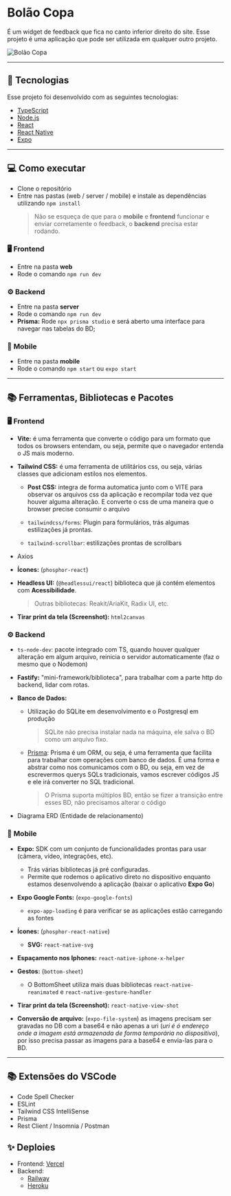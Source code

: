 # Bolão Copa

É um widget de feedback que fica no canto inferior direito do site. Esse projeto é uma aplicação que pode ser utilizada em qualquer outro projeto.

![Bolão Copa](./images/web-lp.png)

---

## 🚀 Tecnologias

Esse projeto foi desenvolvido com as seguintes tecnologias:

- [TypeScript](https://www.typescriptlang.org/)
- [Node.js](https://nodejs.org/en/)
- [React](https://reactjs.org)
- [React Native](https://facebook.github.io/react-native/)
- [Expo](https://expo.io/)

---

## 💻 Como executar

- Clone o repositório
- Entre nas pastas (web / server / mobile) e instale as dependências utilizando `npm install`
  > Não se esqueça de que para o **mobile** e **frontend** funcionar e enviar corretamente o feedback, o **backend** precisa estar rodando.

### 🖥 **Frontend**

- Entre na pasta **web**
- Rode o comando `npm run dev`

### ⚙ **Backend**

- Entre na pasta **server**
- Rode o comando `npm run dev`
- **Prisma:** Rode `npx prisma studio` e será aberto uma interface para navegar nas tabelas do BD;

### 📱 **Mobile**

- Entre na pasta **mobile**
- Rode o comando `npm start` ou `expo start`

---

## 📚 Ferramentas, Bibliotecas e Pacotes

### 🖥 **Frontend**

- **Vite:** é uma ferramenta que converte o código para um formato que todos os browsers entendam, ou seja, permite que o navegador entenda o JS mais moderno.

- **Tailwind CSS:** é uma ferramenta de utilitários css, ou seja, várias classes que adicionam estilos nos elementos.

  - **Post CSS:** integra de forma automatica junto com o VITE para observar os arquivos css da aplicação e recompilar toda vez que houver alguma alteração. E converte o css de uma maneira que o browser precise consumir o arquivo

  - `tailwindcss/forms`: Plugin para formulários, trás algumas estilizações já prontas.
  - `tailwind-scrollbar`: estilizações prontas de scrollbars

- Axios

- **Ícones:** (`phosphor-react`)

- **Headless UI:** (`@headlessui/react`) biblioteca que já contém elementos com **Acessibilidade**.

  > Outras bibliotecas: Reakit/AriaKit, Radix UI, etc.

- **Tirar print da tela (Screenshot):** `html2canvas`

### ⚙ **Backend**

- `ts-node-dev`: pacote integrado com TS, quando houver qualquer alteração em algum arquivo, reinicia o servidor automaticamente (faz o mesmo que o Nodemon)

- **Fastify:** "mini-framework/biblioteca", para trabalhar com a parte http do backend, lidar com rotas.

- **Banco de Dados:**

  - Utilização do SQLite em desenvolvimento e o Postgresql em produção

    > SQLite não precisa instalar nada na máquina, ele salva o BD como um arquivo fixo.

  - [Prisma](https://www.prisma.io/): Prisma é um ORM, ou seja, é uma ferramenta que facilita para trabalhar com operações com banco de dados. É uma forma e abstrar como nos comunicamos com o BD, ou seja, em vez de escrevermos querys SQLs tradicionais, vamos escrever códigos JS e ele irá converter no SQL tradicional.
    > O Prisma suporta múltiplos BD, então se fizer a transição entre esses BD, não precisamos alterar o código

- Diagrama ERD (Entidade de relacionamento)

### 📱 **Mobile**

- **Expo:** SDK com um conjunto de funcionalidades prontas para usar (câmera, vídeo, integrações, etc).

  - Trás várias bibliotecas já pré configuradas.
  - Permite que rodemos o aplicativo direto no dispositivo enquanto estamos desenvolvendo a aplicação (baixar o aplicativo **Expo Go**)

- **Expo Google Fonts:** (`expo-google-fonts`)

  - `expo-app-loading` é para verificar se as aplicações estão carregando as fontes

- **Ícones:** (`phosphor-react-native`)

  - **SVG:** `react-native-svg`

- **Espaçamento nos Iphones:** `react-native-iphone-x-helper`

- **Gestos:** (`bottom-sheet`)

  - O BottomSheet utiliza mais duas bibliotecas `react-native-reanimated` e `react-native-gesture-handler`

- **Tirar print da tela (Screenshot):** `react-native-view-shot`

- **Conversão de arquivo:** (`expo-file-system`) as imagens precisam ser gravadas no DB com a base64 e não apenas a uri (_uri é ó endereço onde a imagem está armazenada de forma temporária no dispositivo_), por isso precisa passar as imagens para a base64 e envia-las para o BD.

---

## 📚 Extensões do VSCode

- Code Spell Checker
- ESLint
- Tailwind CSS IntelliSense
- Prisma
- Rest Client / Insomnia / Postman

## ✨ Deploies

- Frontend: [Vercel](https://vercel.com/)
- Backend:
  - [Railway](https://railway.app/)
  - [Heroku](https://www.heroku.com/)
